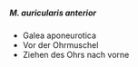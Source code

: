 ##### M. auricularis anterior
*   Galea aponeurotica
*   Vor der Ohrmuschel
*   Ziehen des Ohrs nach vorne